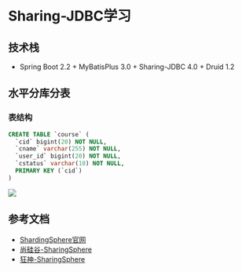 # Sharing-JDBC学习

## 技术栈

* Spring Boot 2.2 + MyBatisPlus 3.0 + Sharing-JDBC 4.0 + Druid 1.2

## 水平分库分表

### 表结构

```sql
CREATE TABLE `course` (
  `cid` bigint(20) NOT NULL,
  `cname` varchar(255) NOT NULL,
  `user_id` bigint(20) NOT NULL,
  `cstatus` varchar(10) NOT NULL,
  PRIMARY KEY (`cid`)
)
```

![](https://my-guliedu.oss-cn-beijing.aliyuncs.com/sharding-jdbc/%E6%B0%B4%E5%B9%B3%E5%88%86%E5%BA%93%E5%88%86%E8%A1%A8.png)

## 参考文档

* [ShardingSphere官网](https://shardingsphere.apache.org/index_zh.html)
* [尚硅谷-SharingSphere](https://www.bilibili.com/video/BV1LK411s7RX)
* [狂神-SharingSphere](https://www.kuangstudy.com/zl/sharding)